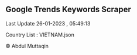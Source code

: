 

## Google Trends Keywords Scraper 
 
Last Update 26-01-2023 , 05:49:13

Country List :
VIETNAM.json



© Abdul Muttaqin 
